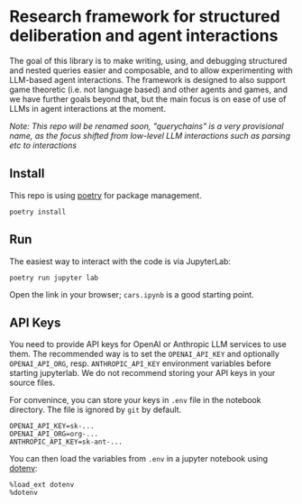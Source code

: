 # Research framework for structured deliberation and agent interactions

The goal of this library is to make writing, using, and debugging structured and nested queries easier and composable, and to allow experimenting with LLM-based agent interactions. The framework is designed to also support game theoretic (i.e. not language based) and other agents and games, and we have further goals beyond that, but the main focus is on ease of use of LLMs in agent interactions at the moment.

_Note: This repo will be renamed soon, "querychains" is a very provisional name, as the focus shifted from low-level LLM interactions such as parsing etc to interactions_

## Install

This repo is using [poetry](https://python-poetry.org/) for package management.

```commandline
poetry install
```

## Run

The easiest way to interact with the code is via JupyterLab:

```commandline
poetry run jupyter lab
```

Open the link in your browser; `cars.ipynb` is a good starting point.

## API Keys

You need to provide API keys for OpenAI or Anthropic LLM services to use them. The recommended way is to set the `OPENAI_API_KEY` and optionally `OPENAI_API_ORG`, resp. `ANTHROPIC_API_KEY` environment variables before starting jupyterlab. We do not recommend storing your API keys in your source files.

For convenince, you can store your keys in `.env` file in the notebook directory. The file is ignored by `git` by default.

```text
OPENAI_API_KEY=sk-...
OPENAI_API_ORG=org-...
ANTHROPIC_API_KEY=sk-ant-...
```

You can then load the variables from `.env` in a jupyter notebook using [dotenv](https://github.com/theskumar/python-dotenv):

```text
%load_ext dotenv
%dotenv
```
